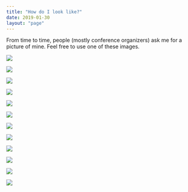 ```yaml
---
title: "How do I look like?"
date: 2019-01-30
layout: "page"
---
```


From time to time, people (mostly conference organizers) ask me for a picture of mine. Feel free to use one of these images.

![](/assets/img/2019/01/me_moldovan.jpeg)

![](/assets/img/2020/02/whatsapp-image-2020-02-10-at-21.53.04.jpeg)

![](/assets/img/2020/02/boris_gorelik_black-1.jpeg)


![](/assets/img/2018/03/me_teaching.png)

![](/assets/img/2018/10/me_portrait.png)

![](/assets/img/2018/07/boris.jpg)


![](/assets/img/2018/11/boris.jpg)

![](/assets/img/2018/03/me_in_bcn.png)

![](/assets/img/2019/06/ndr_featured.jpg)


![](/assets/img/2019/09/2017color.jpg)

![](/assets/img/2019/09/2015color_medium.jpg)

![](/assets/img/2020/02/whatsapp-image-2020-02-10-at-21.53.03.jpeg)
